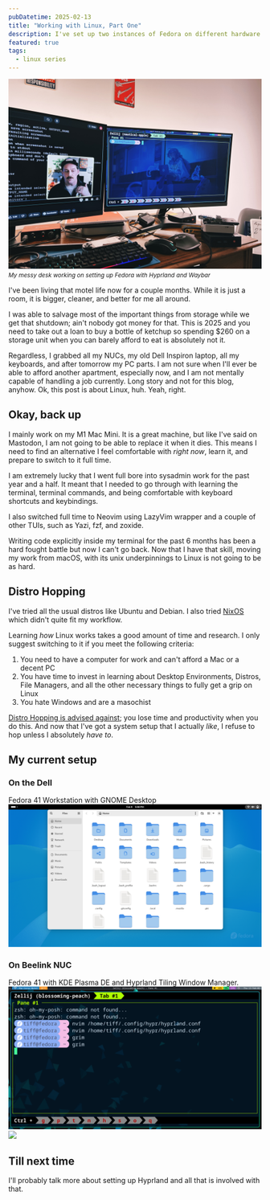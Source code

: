 ```yaml
---
pubDatetime: 2025-02-13
title: "Working with Linux, Part One"
description: I've set up two instances of Fedora on different hardware. Now, I want to talk about the experience.
featured: true
tags:
  - linux series
---
```


![Me at my desk with Fedora and macOS](../../assets/images/linux-series/workspace.jpg)<small><em>My messy desk working on setting up Fedora with Hyprland and Waybar</em></small>

I've been living that motel life now for a couple months. While it is just a room, it is bigger, cleaner, and better for me all around.

I was able to salvage most of the important things from storage while we get that shutdown; ain't nobody got money for that. This is 2025 and you need to take out a loan to buy a bottle of ketchup so spending $260 on a storage unit when you can barely afford to eat is absolutely not it.

Regardless, I grabbed all my NUCs, my old Dell Inspiron laptop, all my keyboards, and after tomorrow my PC parts. I am not sure when I'll ever be able to afford another apartment, especially now, and I am not mentally capable of handling a job currently. Long story and not for this blog, anyhow. Ok, this post is about Linux, huh. Yeah, right.

## Okay, back up

I mainly work on my M1 Mac Mini. It is a great machine, but like I've said on Mastodon, I am not going to be able to replace it when it dies. This means I need to find an alternative I feel comfortable with _right now_, learn it, and prepare to switch to it full time.

I am extremely lucky that I went full bore into sysadmin work for the past year and a half. It meant that I needed to go through with learning the terminal, terminal commands, and being comfortable with keyboard shortcuts and keybindings.

I also switched full time to Neovim using LazyVim wrapper and a couple of other TUIs, such as Yazi, fzf, and zoxide.

Writing code explicitly inside my terminal for the past 6 months has been a hard fought battle but now I can't go back. Now that I have that skill, moving my work from macOS, with its unix underpinnings to Linux is not going to be as hard.

## Distro Hopping

I've tried all the usual distros like Ubuntu and Debian. I also tried [NixOS](https://nixos.org/) which didn't quite fit my workflow.

Learning _how_ Linux works takes a good amount of time and research. I only suggest switching to it if you meet the following criteria:

1. You need to have a computer for work and can't afford a Mac or a decent PC
2. You have time to invest in learning about Desktop Environments, Distros, File Managers, and all the other necessary things to fully get a grip on Linux
3. You hate Windows and are a masochist

[Distro Hopping is advised against](https://youtu.be/CJ41KZ0fBMc?si=yb8HJ_CsyfjGUt2k); you lose time and productivity when you do this. And now that I've got a system setup that I actually _like_, I refuse to hop unless I absolutely _have to_.

## My current setup

### On the Dell

Fedora 41 Workstation with GNOME Desktop
![](../../assets/images/linux-series/fedora-gnome-laptop.png)

### On Beelink NUC

Fedora 41 with KDE Plasma DE and Hyprland Tiling Window Manager.
![](../../assets/images/linux-series/hyprland-ohmyposh-grim.png)
![](../../assets/images/linux-series/fedora-kde-nuc.png)

## Till next time

I'll probably talk more about setting up Hyprland and all that is involved with that.
